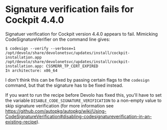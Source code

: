 # Signature verification fails for Cockpit 4.4.0

Signatuer verification for Cockpit version 4.4.0 appears to fail. Mimicking CodeSignatureVerifier on the command line gives:
```shell
$ codesign --verify --verbose=1 /opt/devolo/share/devolonetsvc/updates/install/cockpit-installation.app
/opt/devolo/share/devolonetsvc/updates/install/cockpit-installation.app: CSSMERR_TP_CERT_EXPIRED
In architecture: x86_64
```
I don't think this can be fixed by passing certain flags to the `codesign` command, but that the signature has to be fixed instead.

If you want to run the recipe before Devolo has fixed this, you'll have to set the variable `DISABLE_CODE_SIGNATURE_VERIFICATION` to a non-empty value to skip signature verification (for more information see https://github.com/autopkg/autopkg/wiki/Using-CodeSignatureVerification#disabling-codesignatureverification-in-an-existing-recipe).